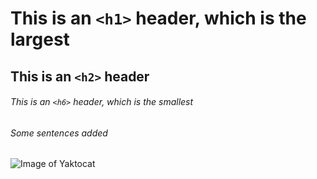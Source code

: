 # This is an `<h1>` header, which is the largest

## This is an `<h2>` header

###### This is an `<h6>` header, which is the smallest

###### Some sentences added

![Image of Yaktocat](https://octodex.github.com/images/yaktocat.png)
